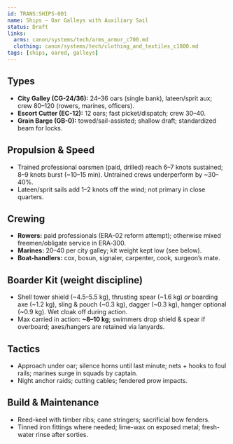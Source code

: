 ```yaml
---
id: TRANS:SHIPS-001
name: Ships — Oar Galleys with Auxiliary Sail
status: Draft
links:
  arms: canon/systems/tech/arms_armor_c700.md
  clothing: canon/systems/tech/clothing_and_textiles_c1800.md
tags: [ships, oared, galleys]
---
```


## Types
- **City Galley (CG-24/36):** 24–36 oars (single bank), lateen/sprit aux; crew 80–120 (rowers, marines, officers).
- **Escort Cutter (EC-12):** 12 oars; fast picket/dispatch; crew 30–40.
- **Grain Barge (GB-0):** towed/sail-assisted; shallow draft; standardized beam for locks.

## Propulsion & Speed
- Trained professional oarsmen (paid, drilled) reach 6–7 knots sustained; 8–9 knots burst (~10–15 min). Untrained crews underperform by ~30–40%.
- Lateen/sprit sails add 1–2 knots off the wind; not primary in close quarters.

## Crewing
- **Rowers:** paid professionals (ERA-02 reform attempt); otherwise mixed freemen/obligate service in ERA‑300.
- **Marines:** 20–40 per city galley; kit weight kept low (see below).
- **Boat-handlers:** cox, bosun, signaler, carpenter, cook, surgeon’s mate.

## Boarder Kit (weight discipline)
- Shell tower shield (~4.5–5.5 kg), thrusting spear (~1.6 kg) *or* boarding axe (~1.2 kg), sling & pouch (~0.3 kg), dagger (~0.3 kg), hanger optional (~0.9 kg). Wet cloak off during action.
- Max carried in action: **~8–10 kg**; swimmers drop shield & spear if overboard; axes/hangers are retained via lanyards.

## Tactics
- Approach under oar; silence horns until last minute; nets + hooks to foul rails; marines surge in squads by captain.
- Night anchor raids; cutting cables; fendered prow impacts.

## Build & Maintenance
- Reed-keel with timber ribs; cane stringers; sacrificial bow fenders.
- Tinned iron fittings where needed; lime-wax on exposed metal; fresh-water rinse after sorties.
